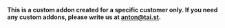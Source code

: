 **This is a custom addon created for a specific customer only. If you need any custom addons, please write us at [anton@tai.st](mailto:anton@tai.st).**
